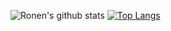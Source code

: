 ![Ronen's github stats](https://github-readme-stats.vercel.app/api?username=ronen25&show_icons=true&count_private=true)
[![Top Langs](https://github-readme-stats.vercel.app/api/top-langs/?username=ronen25&layout=compact&langs_count=8&hide=vue,cmake)](https://github.com/anuraghazra/github-readme-stats)
